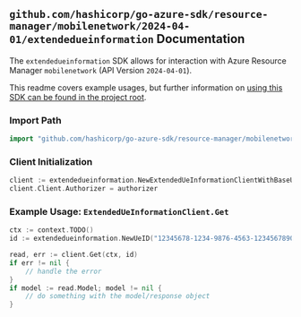 
## `github.com/hashicorp/go-azure-sdk/resource-manager/mobilenetwork/2024-04-01/extendedueinformation` Documentation

The `extendedueinformation` SDK allows for interaction with Azure Resource Manager `mobilenetwork` (API Version `2024-04-01`).

This readme covers example usages, but further information on [using this SDK can be found in the project root](https://github.com/hashicorp/go-azure-sdk/tree/main/docs).

### Import Path

```go
import "github.com/hashicorp/go-azure-sdk/resource-manager/mobilenetwork/2024-04-01/extendedueinformation"
```


### Client Initialization

```go
client := extendedueinformation.NewExtendedUeInformationClientWithBaseURI("https://management.azure.com")
client.Client.Authorizer = authorizer
```


### Example Usage: `ExtendedUeInformationClient.Get`

```go
ctx := context.TODO()
id := extendedueinformation.NewUeID("12345678-1234-9876-4563-123456789012", "example-resource-group", "packetCoreControlPlaneValue", "ueIdValue")

read, err := client.Get(ctx, id)
if err != nil {
	// handle the error
}
if model := read.Model; model != nil {
	// do something with the model/response object
}
```
